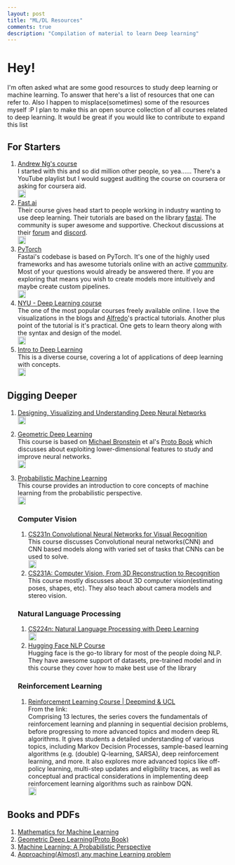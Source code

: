 ```yaml
---
layout: post
title: "ML/DL Resources"
comments: true
description: "Compilation of material to learn Deep learning"
---
```


# Hey!
I'm often asked what are some good resources to study deep learning or machine learning. To answer that here's a list of resources that one can refer to. Also I happen to misplace(sometimes) some of the resources myself :P
I plan to make this an open source collection of all courses related to deep learning. It would be great if you would like to contribute to expand this list

## For Starters
1. [Andrew Ng's course](https://www.coursera.org/learn/machine-learning)   
	I started with this and so did million other people, so yea...... 
	There's a YouTube playlist but I would suggest auditing the course on coursera or asking for coursera aid.  
	[<img style="width: 18px; height: 18px;" src = "https://www.freepnglogos.com/uploads/video-youtube-icon-27.png">](https://youtube.com/playlist?list=PLLssT5z_DsK-h9vYZkQkYNWcItqhlRJLN)
2. [Fast.ai](https://course.fast.ai/)  
	Their course gives head start to people working in industry wanting to use deep learning. Their tutorials are based on the library [fastai](https://docs.fast.ai/). The community is super awesome and supportive. Checkout discussions at their [forum](https://forums.fast.ai/) and [discord](https://discord.gg/gJCzcJAg).  
	[<img style="width: 18px; height: 18px;" src = "https://www.freepnglogos.com/uploads/video-youtube-icon-27.png">](https://youtube.com/playlist?list=PLfYUBJiXbdtRL3FMB3GoWHRI8ieU6FhfM)
3. [PyTorch](https://pytorch.org/get-started/locally/)  
	Fastai's codebase is based on PyTorch. It's one of the highly used frameworks and has awesome tutorials online with an active [community](https://discuss.pytorch.org/).
	Most of your questions would already be answered there. If you are exploring that means you wish to create models more intuitively and maybe create custom pipelines.  
	[<img style="width: 18px; height: 18px;" src = "https://www.freepnglogos.com/uploads/video-youtube-icon-27.png">](https://youtube.com/playlist?list=PL_lsbAsL_o2CTlGHgMxNrKhzP97BaG9ZN)
4. [NYU - Deep Learning course](https://atcold.github.io/NYU-DLSP21/)  
	The one of the most popular courses freely available online. I love the visualizations in the blogs and [Alfredo](https://atcold.github.io/)'s practical tutorials. Another plus point of the tutorial is it's practical. One gets to learn theory along with the syntax and design of the model.  
	[<img style="width: 18px; height: 18px;" src = "https://www.freepnglogos.com/uploads/video-youtube-icon-27.png">](https://youtube.com/playlist?list=PLLHTzKZzVU9eaEyErdV26ikyolxOsz6mq)
5. [Intro to Deep Learning](http://introtodeeplearning.com/)  
	This is a diverse course, covering a lot of applications of deep learning with concepts.  
	[<img style="width: 18px; height: 18px;" src = "https://www.freepnglogos.com/uploads/video-youtube-icon-27.png">](https://youtube.com/playlist?list=PLtBw6njQRU-rwp5__7C0oIVt26ZgjG9NI)

## Digging Deeper
1. [Designing, Visualizing and Understanding Deep Neural Networks](https://cs182sp21.github.io/)  
	[<img style="width: 18px; height: 18px;" src = "https://www.freepnglogos.com/uploads/video-youtube-icon-27.png">](https://youtube.com/playlist?list=PL_iWQOsE6TfVmKkQHucjPAoRtIJYt8a5A)
2. [Geometric Deep Learning](https://geometricdeeplearning.com/lectures/)  
	This course is based on [Michael Bronstein](https://www.imperial.ac.uk/people/m.bronstein) et al's [Proto Book]((https://arxiv.org/abs/2104.13478)) which discusses about exploiting lower-dimensional features to study and improve neural networks.  
	[<img style="width: 18px; height: 18px;" src = "https://www.freepnglogos.com/uploads/video-youtube-icon-27.png">](https://youtube.com/playlist?list=PLn2-dEmQeTfQ8YVuHBOvAhUlnIPYxkeu3)
	
3. [Probabilistic Machine Learning](https://uni-tuebingen.de/fakultaeten/mathematisch-naturwissenschaftliche-fakultaet/fachbereiche/informatik/lehrstuehle/methoden-des-maschinellen-lernens/lehre/probabilistic-machine-learning/)  
	This course provides an introduction to core concepts of machine learning from the probabilistic perspective.  
	[<img style="width: 18px; height: 18px;" src = "https://www.freepnglogos.com/uploads/video-youtube-icon-27.png">](https://www.youtube.com/playlist?list=PL05umP7R6ij1tHaOFY96m5uX3J21a6yNd)
	### Computer Vision
	1. [CS231n Convolutional Neural Networks for Visual Recognition](https://cs231n.github.io/)  
		This course discusses Convolutional neural networks(CNN) and CNN based models along with varied set of tasks that CNNs can be used to solve.  
		[<img style="width: 18px; height: 18px;" src = "https://www.freepnglogos.com/uploads/video-youtube-icon-27.png">](https://www.youtube.com/playlist?list=PLC1qU-LWwrF64f4QKQT-Vg5Wr4qEE1Zxk)
	2. [CS231A: Computer Vision, From 3D Reconstruction to Recognition](https://web.stanford.edu/class/cs231a/)  
		This course mostly discusses about 3D computer vision(estimating poses, shapes, etc). They also teach about camera models and stereo vision.
		
	### Natural Language Processing
	1. [CS224n: Natural Language Processing with Deep Learning](http://web.stanford.edu/class/cs224n/)  
		[<img style="width: 18px; height: 18px;" src = "https://www.freepnglogos.com/uploads/video-youtube-icon-27.png">](https://youtube.com/playlist?list=PLoROMvodv4rOSH4v6133s9LFPRHjEmbmJ)
	2. [Hugging Face NLP Course](https://huggingface.co/course/chapter1?fw=pt)  
		Hugging face is the go-to library for most of the people doing NLP. They have awesome support of datasets, pre-trained model and in this course they cover how to make best use of the library
	### Reinforcement Learning
	1. [Reinforcement Learning Course | Deepmind & UCL](https://deepmind.com/learning-resources/reinforcement-learning-series-2021)  
		From the link:   
		Comprising 13 lectures, the series covers the fundamentals of reinforcement learning and planning in sequential decision problems, before progressing to more advanced topics and modern deep RL algorithms. It gives students a detailed understanding of various topics, including Markov Decision Processes, sample-based learning algorithms (e.g. (double) Q-learning, SARSA), deep reinforcement learning, and more. It also explores more advanced topics like off-policy learning, multi-step updates and eligibility traces, as well as conceptual and practical considerations in implementing deep reinforcement learning algorithms such as rainbow DQN.  
		[<img style="width: 18px; height: 18px;" src = "https://www.freepnglogos.com/uploads/video-youtube-icon-27.png">](https://youtube.com/playlist?list=PLqYmG7hTraZBKeNJ-JE_eyJHZ7XgBoAyb)
		
		
## Books and PDFs
1. [Mathematics for Machine Learning](https://mml-book.github.io/book/mml-book.pdf)
2. [Geometric Deep Learning(Proto Book)](https://arxiv.org/abs/2104.13478)
3. [Machine Learning: A Probabilistic Perspective](http://noiselab.ucsd.edu/ECE228/Murphy_Machine_Learning.pdf)
4. [Approaching(Almost) any machine Learning problem](https://github.com/abhishekkrthakur/approachingalmost/blob/master/AAAMLP.pdf)

